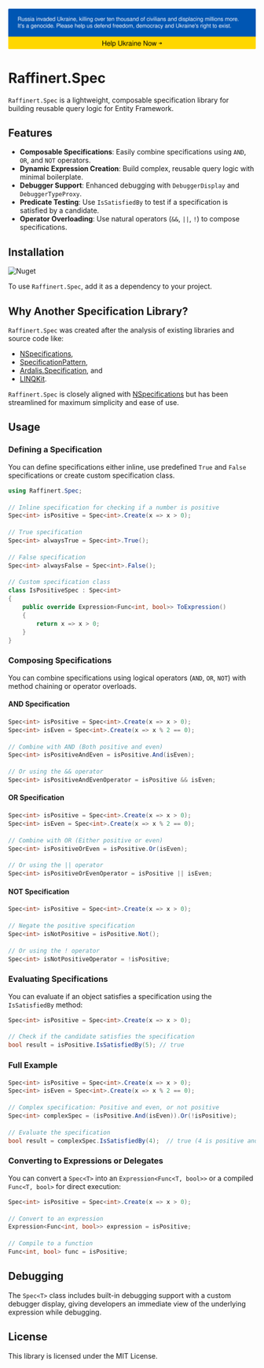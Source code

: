 [![Stand With Ukraine](https://raw.githubusercontent.com/vshymanskyy/StandWithUkraine/main/banner2-direct.svg)](https://stand-with-ukraine.pp.ua)

# Raffinert.Spec

`Raffinert.Spec` is a lightweight, composable specification library for building reusable query logic for Entity Framework.

## Features
- **Composable Specifications**: Easily combine specifications using `AND`, `OR`, and `NOT` operators.
- **Dynamic Expression Creation**: Build complex, reusable query logic with minimal boilerplate.
- **Debugger Support**: Enhanced debugging with `DebuggerDisplay` and `DebuggerTypeProxy`.
- **Predicate Testing**: Use `IsSatisfiedBy` to test if a specification is satisfied by a candidate.
- **Operator Overloading**: Use natural operators (`&&`, `||`, `!`) to compose specifications.

## Installation

![Nuget](https://img.shields.io/nuget/v/Raffinert.Spec)

To use `Raffinert.Spec`, add it as a dependency to your project. 

## Why Another Specification Library?

`Raffinert.Spec` was created after the analysis of existing libraries and source code like:
* [NSpecifications](https://github.com/miholler/NSpecifications), 
* [SpecificationPattern](https://github.com/vkhorikov/SpecificationPattern), 
* [Ardalis.Specification](https://github.com/ardalis/Specification), and 
* [LINQKit](https://github.com/scottksmith95/LINQKit).

`Raffinert.Spec` is closely aligned with [NSpecifications](https://github.com/miholler/NSpecifications) but has been streamlined for maximum simplicity and ease of use.

## Usage

### Defining a Specification

You can define specifications either inline, use predefined `True` and `False` specifications or create custom specification class.

```csharp
using Raffinert.Spec;

// Inline specification for checking if a number is positive
Spec<int> isPositive = Spec<int>.Create(x => x > 0);

// True specification
Spec<int> alwaysTrue = Spec<int>.True();

// False specification
Spec<int> alwaysFalse = Spec<int>.False();

// Custom specification class
class IsPositiveSpec : Spec<int>
{
	public override Expression<Func<int, bool>> ToExpression()
	{
		return x => x > 0;
	}
}
```

### Composing Specifications

You can combine specifications using logical operators (`AND`, `OR`, `NOT`) with method chaining or operator overloads.

#### AND Specification

```csharp
Spec<int> isPositive = Spec<int>.Create(x => x > 0);
Spec<int> isEven = Spec<int>.Create(x => x % 2 == 0);

// Combine with AND (Both positive and even)
Spec<int> isPositiveAndEven = isPositive.And(isEven);

// Or using the && operator
Spec<int> isPositiveAndEvenOperator = isPositive && isEven;
```

#### OR Specification

```csharp
Spec<int> isPositive = Spec<int>.Create(x => x > 0);
Spec<int> isEven = Spec<int>.Create(x => x % 2 == 0);

// Combine with OR (Either positive or even)
Spec<int> isPositiveOrEven = isPositive.Or(isEven);

// Or using the || operator
Spec<int> isPositiveOrEvenOperator = isPositive || isEven;
```

#### NOT Specification

```csharp
Spec<int> isPositive = Spec<int>.Create(x => x > 0);

// Negate the positive specification
Spec<int> isNotPositive = isPositive.Not();

// Or using the ! operator
Spec<int> isNotPositiveOperator = !isPositive;
```

### Evaluating Specifications

You can evaluate if an object satisfies a specification using the `IsSatisfiedBy` method:

```csharp
Spec<int> isPositive = Spec<int>.Create(x => x > 0);

// Check if the candidate satisfies the specification
bool result = isPositive.IsSatisfiedBy(5); // true
```

### Full Example

```csharp
Spec<int> isPositive = Spec<int>.Create(x => x > 0);
Spec<int> isEven = Spec<int>.Create(x => x % 2 == 0);

// Complex specification: Positive and even, or not positive
Spec<int> complexSpec = (isPositive.And(isEven)).Or(!isPositive);

// Evaluate the specification
bool result = complexSpec.IsSatisfiedBy(4);  // true (4 is positive and even)
```

### Converting to Expressions or Delegates

You can convert a `Spec<T>` into an `Expression<Func<T, bool>>` or a compiled `Func<T, bool>` for direct execution:

```csharp
Spec<int> isPositive = Spec<int>.Create(x => x > 0);

// Convert to an expression
Expression<Func<int, bool>> expression = isPositive;

// Compile to a function
Func<int, bool> func = isPositive;
```

## Debugging

The `Spec<T>` class includes built-in debugging support with a custom debugger display, giving developers an immediate view of the underlying expression while debugging.

## License

This library is licensed under the MIT License.
